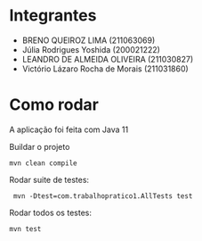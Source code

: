 # Integrantes

- BRENO QUEIROZ LIMA (211063069)
- Júlia Rodrigues Yoshida (200021222)
- LEANDRO DE ALMEIDA OLIVEIRA (211030827)
- Victório Lázaro Rocha de Morais (211031860)

# Como rodar

A aplicação foi feita com Java 11

Buildar o projeto 

```
mvn clean compile
```

Rodar suite de testes:

```
 mvn -Dtest=com.trabalhopratico1.AllTests test
```


Rodar todos os testes:

```
mvn test
```

